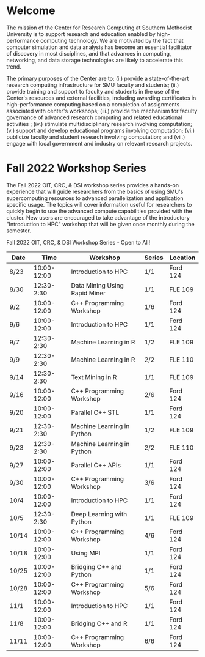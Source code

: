 # Welcome

The mission of the Center for Research Computing at Southern Methodist
University is to support research and education enabled by high-performance
computing technology. We are motivated by the fact that computer simulation and
data analysis has become an essential facilitator of discovery in most
disciplines, and that advances in computing, networking, and data storage
technologies are likely to accelerate this trend.

The primary purposes of the Center are to: (i.) provide a state-of-the-art
research computing infrastructure for SMU faculty and students; (ii.) provide
training and support to faculty and students in the use of the Center's
resources and external facilities, including awarding certificates in
high-performance computing based on a completion of assignments associated with
center's workshops; (iii.) provide the mechanism for faculty governance of
advanced research computing and related educational activities ; (iv.)
stimulate multidisciplinary research involving computation; (v.) support and
develop educational programs involving computation; (vi.) publicize faculty and
student research involving computation; and (vii.) engage with local government
and industry on relevant research projects.

# Fall 2022 Workshop Series

The Fall 2022 OIT, CRC, & DSI workshop series provides a hands-on experience
that will guide researchers from the basics of using SMU's supercomputing
resources to advanced parallelization and application specific usage. The
topics will cover information useful for researchers to quickly begin to use
the advanced compute capabilities provided with the cluster. New users are
encouraged to take advantage of the introductory "Introduction to HPC" workshop
that will be given once monthly during the semester.

Fall 2022 OIT, CRC, & DSI Workshop Series - Open to All!

| Date  | Time        | Workshop                      | Series | Location |
| ----- | ----------- | ----------------------------- | ------ | -------- |
| 8/23  | 10:00-12:00 | Introduction to HPC           | 1/1    | Ford 124 |
| 8/30  | 12:30-2:30  | Data Mining Using Rapid Miner | 1/1    | FLE 109  |
| 9/2   | 10:00-12:00 | C++ Programming Workshop      | 1/6    | Ford 124 |
| 9/6   | 10:00-12:00 | Introduction to HPC           | 1/1    | Ford 124 |
| 9/7   | 12:30-2:30  | Machine Learning in R         | 1/2    | FLE 109  |
| 9/9   | 12:30-2:30  | Machine Learning in R         | 2/2    | FLE 110  |
| 9/14  | 12:30-2:30  | Text Mining in R              | 1/1    | FLE 109  |
| 9/16  | 10:00-12:00 | C++ Programming Workshop      | 2/6    | Ford 124 |
| 9/20  | 10:00-12:00 | Parallel C++ STL              | 1/1    | Ford 124 |
| 9/21  | 12:30-2:30  | Machine Learning in Python    | 1/2    | FLE 109  |
| 9/23  | 12:30-2:30  | Machine Learning in Python    | 2/2    | FLE 110  |
| 9/27  | 10:00-12:00 | Parallel C++ APIs             | 1/1    | Ford 124 |
| 9/30  | 10:00-12:00 | C++ Programming Workshop      | 3/6    | Ford 124 |
| 10/4  | 10:00-12:00 | Introduction to HPC           | 1/1    | Ford 124 |
| 10/5  | 12:30-2:30  | Deep Learning with Python     | 1/1    | FLE 109  |
| 10/14 | 10:00-12:00 | C++ Programming Workshop      | 4/6    | Ford 124 |
| 10/18 | 10:00-12:00 | Using MPI                     | 1/1    | Ford 124 |
| 10/25 | 10:00-12:00 | Bridging C++ and Python       | 1/1    | Ford 124 |
| 10/28 | 10:00-12:00 | C++ Programming Workshop      | 5/6    | Ford 124 |
| 11/1  | 10:00-12:00 | Introduction to HPC           | 1/1    | Ford 124 |
| 11/8  | 10:00-12:00 | Bridging C++ and R            | 1/1    | Ford 124 |
| 11/11 | 10:00-12:00 | C++ Programming Workshop      | 6/6    | Ford 124 |

